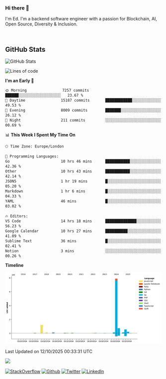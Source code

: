 ### Hi there 👋
 I'm Ed. I'm a backend software engineer with a passion for Blockchain, AI, Open Source, Diversity & Inclusion.

<br />

<h2>GitHub Stats</h2>
<p><img src="https://github-readme-stats.vercel.app/api?username=echarrod&amp;show_icons=true" alt="GitHub Stats"></p>

<!--START_SECTION:waka-->
![Lines of code](https://img.shields.io/badge/From%20Hello%20World%20I%27ve%20Written-11.2%20million%20lines%20of%20code-blue)

**I'm an Early 🐤** 

```text
🌞 Morning                7257 commits        ██████░░░░░░░░░░░░░░░░░░░   23.67 % 
🌆 Daytime                15187 commits       ████████████░░░░░░░░░░░░░   49.53 % 
🌃 Evening                8009 commits        ███████░░░░░░░░░░░░░░░░░░   26.12 % 
🌙 Night                  211 commits         ░░░░░░░░░░░░░░░░░░░░░░░░░   00.69 % 
```


📊 **This Week I Spent My Time On** 

```text
🕑︎ Time Zone: Europe/London

💬 Programming Languages: 
Go                       10 hrs 46 mins      ███████████░░░░░░░░░░░░░░   42.36 % 
Other                    10 hrs 43 mins      ███████████░░░░░░░░░░░░░░   42.14 % 
JSON5                    1 hr 19 mins        █░░░░░░░░░░░░░░░░░░░░░░░░   05.20 % 
Markdown                 1 hr 6 mins         █░░░░░░░░░░░░░░░░░░░░░░░░   04.33 % 
YAML                     46 mins             █░░░░░░░░░░░░░░░░░░░░░░░░   03.02 % 

🔥 Editors: 
VS Code                  14 hrs 18 mins      ██████████████░░░░░░░░░░░   56.23 % 
Google Calendar          10 hrs 27 mins      ██████████░░░░░░░░░░░░░░░   41.09 % 
Sublime Text             36 mins             █░░░░░░░░░░░░░░░░░░░░░░░░   02.41 % 
Notion                   3 mins              ░░░░░░░░░░░░░░░░░░░░░░░░░   00.26 % 
```

**Timeline**

![Lines of Code chart](https://raw.githubusercontent.com/echarrod/echarrod/main/assets/bar_graph.png)


 Last Updated on 12/10/2025 00:33:31 UTC
<!--END_SECTION:waka-->

![](https://komarev.com/ghpvc/?username=echarrod)

<p>
<a href="https://stackoverflow.com/users/1014632/ech" target="_blank"><img alt="StackOverflow" src="https://img.shields.io/badge/-Stackoverflow-FE7A16?style=for-the-badge&logo=stack-overflow&logoColor=white" /></a> 
<a href="https://github.com/echarrod" target="_blank"><img alt="Github" src="https://img.shields.io/badge/GitHub-%2312100E.svg?&style=for-the-badge&logo=Github&logoColor=white" /></a> 
<a href="https://twitter.com/e_harrod" target="_blank"><img alt="Twitter" src="https://img.shields.io/badge/twitter-%231DA1F2.svg?&style=for-the-badge&logo=twitter&logoColor=white" /></a> 
<a href="https://www.linkedin.com/in/ed-harrod" target="_blank"><img alt="LinkedIn" src="https://img.shields.io/badge/linkedin-%230077B5.svg?&style=for-the-badge&logo=linkedin&logoColor=white" /></a>
